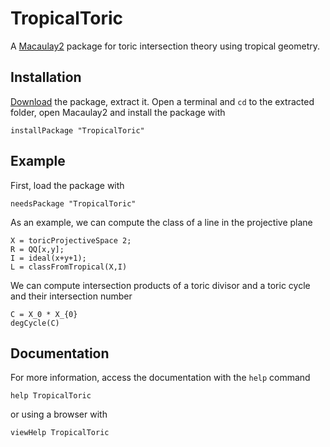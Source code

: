 # TropicalToric
A [Macaulay2](http://www2.macaulay2.com/Macaulay2/) package for toric intersection theory using tropical geometry.
## Installation
[Download](https://github.com/AlessioBorzi/TropicalToric/archive/refs/heads/main.zip) the package, extract it. Open a terminal and `cd` to the extracted folder, open Macaulay2 and install the package with
```
installPackage "TropicalToric"
```
## Example
First, load the package with
```
needsPackage "TropicalToric"
```
As an example, we can compute the class of a line in the projective plane
```
X = toricProjectiveSpace 2;
R = QQ[x,y];
I = ideal(x+y+1);
L = classFromTropical(X,I)
```
We can compute intersection products of a toric divisor and a toric cycle and their intersection number
```
C = X_0 * X_{0}
degCycle(C)
```
## Documentation
For more information, access the documentation with the `help` command
```
help TropicalToric
```
or using a browser with
```
viewHelp TropicalToric
```
